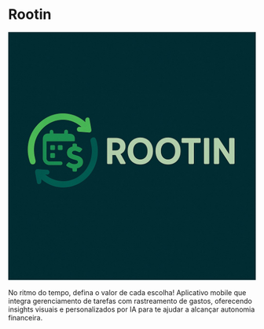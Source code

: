 # Rootin

![Capa](public/imgs/LogoComNomeLateral_FundoEscuro.jpg)


No ritmo do tempo, defina o valor de cada escolha! Aplicativo mobile que integra gerenciamento de tarefas com rastreamento de gastos, oferecendo insights visuais e personalizados por IA para te ajudar a alcançar autonomia financeira.
